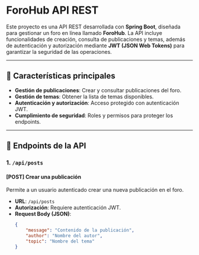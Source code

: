 # ForoHub API REST  

Este proyecto es una API REST desarrollada con **Spring Boot**, diseñada para gestionar un foro en línea llamado **ForoHub**. La API incluye funcionalidades de creación, consulta de publicaciones y temas, además de autenticación y autorización mediante **JWT (JSON Web Tokens)** para garantizar la seguridad de las operaciones.

---

## 📑 Características principales  

- **Gestión de publicaciones**: Crear y consultar publicaciones del foro.
- **Gestión de temas**: Obtener la lista de temas disponibles.
- **Autenticación y autorización**: Acceso protegido con autenticación JWT.
- **Cumplimiento de seguridad**: Roles y permisos para proteger los endpoints.

---

## 🚀 Endpoints de la API  

### **1. `/api/posts`**  

#### **[POST] Crear una publicación**  
Permite a un usuario autenticado crear una nueva publicación en el foro.  

- **URL**: `/api/posts`  
- **Autorización**: Requiere autenticación JWT.  
- **Request Body (JSON)**:  
  ```json
  {
      "message": "Contenido de la publicación",
      "author": "Nombre del autor",
      "topic": "Nombre del tema"
  }
